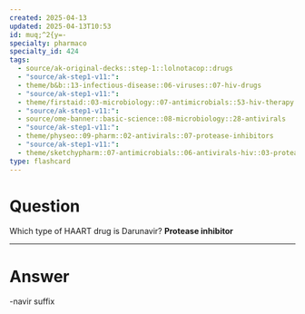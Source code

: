 ```yaml
---
created: 2025-04-13
updated: 2025-04-13T10:53
id: muq;^2{y=-
specialty: pharmaco
specialty_id: 424
tags:
  - source/ak-original-decks::step-1::lolnotacop::drugs
  - "source/ak-step1-v11:": 
  - theme/b&b::13-infectious-disease::06-viruses::07-hiv-drugs
  - "source/ak-step1-v11:": 
  - theme/firstaid::03-microbiology::07-antimicrobials::53-hiv-therapy
  - "source/ak-step1-v11:": 
  - source/ome-banner::basic-science::08-microbiology::28-antivirals
  - "source/ak-step1-v11:": 
  - theme/physeo::09-pharm::02-antivirals::07-protease-inhibitors
  - "source/ak-step1-v11:": 
  - theme/sketchypharm::07-antimicrobials::06-antivirals-hiv::03-protease-inhibitors"
type: flashcard
---
```


# Question
Which type of HAART drug is Darunavir?   **Protease inhibitor**

---

# Answer
-navir suffix